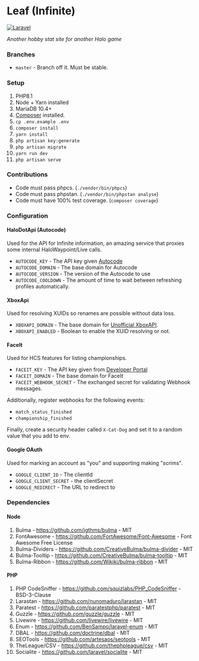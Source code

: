 # Leaf (Infinite)
[![Laravel](https://github.com/iBotPeaches/LeafApp_Infinite/actions/workflows/laravel.yml/badge.svg)](https://github.com/iBotPeaches/LeafApp_Infinite/actions/workflows/laravel.yml)

_Another hobby stat site for another Halo game_

### Branches
 * `master` - Branch off it. Must be stable.

### Setup
1. PHP8.1
1. Node + Yarn installed
1. MariaDB 10.4+
1. [Composer](https://getcomposer.org/) installed.
1. `cp .env.example .env`
1. `composer install`
1. `yarn install`
1. `php artisan key:generate`
1. `php artisan migrate`
1. `yarn run dev`
1. `php artisan serve`

### Contributions
 * Code must pass phpcs. (`./vendor/bin/phpcs`)
 * Code must pass phpstan. (`./vendor/bin/phpstan analyse`)
 * Code must have 100% test coverage. (`composer coverage`)

### Configuration

#### HaloDotApi (Autocode)
Used for the API for Infinite information, an amazing service that proxies some internal HaloWaypoint/Live calls.

 * `AUTOCODE_KEY` - The API key given [Autocode](https://autocode.com/lib/halo/)
 * `AUTOCODE_DOMAIN` - The base domain for Autocode
 * `AUTOCODE_VERSION` - The version of the Autocode to use
 * `AUTOCODE_COOLDOWN` - The amount of time to wait between refreshing profiles automatically.

#### XboxApi
Used for resolving XUIDs so renames are possible without data loss.

 * `XBOXAPI_DOMAIN` - The base domain for [Unofficial XboxAPI](https://xbl-api.prouser123.me/).
 * `XBOXAPI_ENABLED` - Boolean to enable the XUID resolving or not.

#### FaceIt
Used for HCS features for listing championships.

 * `FACEIT_KEY` - The API key given from [Developer Portal](https://developers.faceit.com)
 * `FACEIT_DOMAIN` - The base domain for FaceIt
 * `FACEIT_WEBHOOK_SECRET` - The exchanged secret for validating Webhook messages.

Additionally, register webhooks for the following events:

 * `match_status_finished`
 * `championship_finished`

Finally, create a security header called `X-Cat-Dog` and set it to a random value that you add to env.

#### Google OAuth
Used for marking an account as "you" and supporting making "scrims".

 * `GOOGLE_CLIENT_ID` - The clientId
 * `GOOGLE_CLIENT_SECRET` - the clientSecret
 * `GOOGLE_REDIRECT` - The URL to redirect to

### Dependencies

#### Node
1. Bulma - https://github.com/jgthms/bulma - MIT
2. FontAwesome - https://github.com/FortAwesome/Font-Awesome - Font Awesome Free License
3. Bulma-Dividers - https://github.com/CreativeBulma/bulma-divider - MIT
4. Bulma-Tooltip - https://github.com/CreativeBulma/bulma-tooltip - MIT
5. Bulma-Ribbon - https://github.com/Wikiki/bulma-ribbon - MIT

#### PHP
1. PHP CodeSniffer - https://github.com/squizlabs/PHP_CodeSniffer - BSD-3-Clause 
2. Larastan - https://github.com/nunomaduro/larastan - MIT
3. Paratest - https://github.com/paratestphp/paratest - MIT
4. Guzzle - https://github.com/guzzle/guzzle - MIT
5. Livewire - https://github.com/livewire/livewire - MIT
6. Enum - https://github.com/BenSampo/laravel-enum - MIT
7. DBAL - https://github.com/doctrine/dbal - MIT
8. SEOTools - https://github.com/artesaos/seotools - MIT
9. TheLeague/CSV - https://github.com/thephpleague/csv - MIT
10. Socialite - https://github.com/laravel/socialite - MIT
